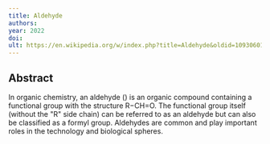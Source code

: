 ```yaml
---
title: Aldehyde
authors: 
year: 2022
doi: 
ult: https://en.wikipedia.org/w/index.php?title=Aldehyde&oldid=1093060108
---
```

## Abstract
In organic chemistry, an aldehyde () is an organic compound containing a functional group with the structure R−CH=O. The functional group itself (without the "R" side chain) can be referred to as an aldehyde but can also be classified as a formyl group.  Aldehydes are common and play important roles in the technology and biological spheres.
